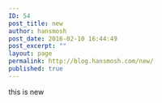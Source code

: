 ```yaml
---
ID: 54
post_title: new
author: hansmosh
post_date: 2016-02-10 16:44:49
post_excerpt: ""
layout: page
permalink: http://blog.hansmosh.com/new/
published: true
---
```

this is new